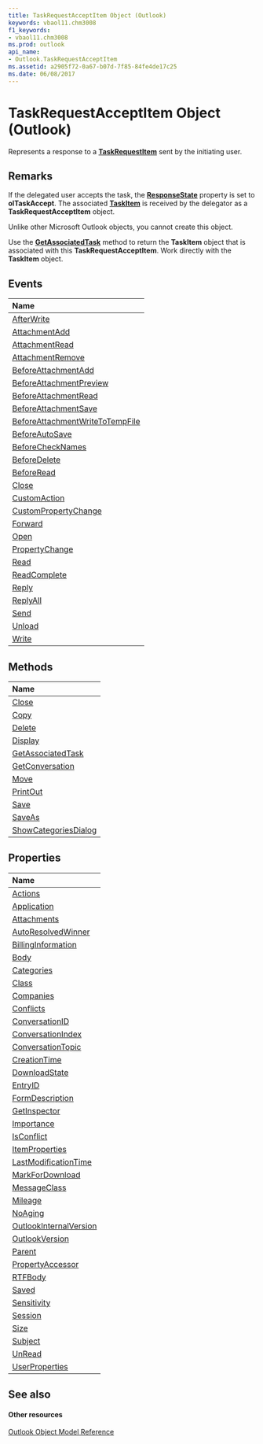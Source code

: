 ```yaml
---
title: TaskRequestAcceptItem Object (Outlook)
keywords: vbaol11.chm3008
f1_keywords:
- vbaol11.chm3008
ms.prod: outlook
api_name:
- Outlook.TaskRequestAcceptItem
ms.assetid: a2905f72-0a67-b07d-7f85-84fe4de17c25
ms.date: 06/08/2017
---
```



# TaskRequestAcceptItem Object (Outlook)

Represents a response to a  **[TaskRequestItem](Outlook.TaskRequestItem.md)** sent by the initiating user.


## Remarks

If the delegated user accepts the task, the  **[ResponseState](Outlook.TaskItem.ResponseState.md)** property is set to **olTaskAccept**. The associated **[TaskItem](Outlook.TaskItem.md)** is received by the delegator as a **TaskRequestAcceptItem** object.

Unlike other Microsoft Outlook objects, you cannot create this object.

Use the  **[GetAssociatedTask](Outlook.TaskRequestAcceptItem.GetAssociatedTask.md)** method to return the **TaskItem** object that is associated with this **TaskRequestAcceptItem**. Work directly with the **TaskItem** object.


## Events



|**Name**|
|:-----|
|[AfterWrite](Outlook.TaskRequestAcceptItem.AfterWrite.md)|
|[AttachmentAdd](Outlook.TaskRequestAcceptItem.AttachmentAdd.md)|
|[AttachmentRead](Outlook.TaskRequestAcceptItem.AttachmentRead.md)|
|[AttachmentRemove](Outlook.TaskRequestAcceptItem.AttachmentRemove.md)|
|[BeforeAttachmentAdd](Outlook.TaskRequestAcceptItem.BeforeAttachmentAdd.md)|
|[BeforeAttachmentPreview](Outlook.TaskRequestAcceptItem.BeforeAttachmentPreview.md)|
|[BeforeAttachmentRead](Outlook.TaskRequestAcceptItem.BeforeAttachmentRead.md)|
|[BeforeAttachmentSave](Outlook.TaskRequestAcceptItem.BeforeAttachmentSave.md)|
|[BeforeAttachmentWriteToTempFile](Outlook.TaskRequestAcceptItem.BeforeAttachmentWriteToTempFile.md)|
|[BeforeAutoSave](Outlook.TaskRequestAcceptItem.BeforeAutoSave.md)|
|[BeforeCheckNames](Outlook.TaskRequestAcceptItem.BeforeCheckNames.md)|
|[BeforeDelete](Outlook.TaskRequestAcceptItem.BeforeDelete.md)|
|[BeforeRead](Outlook.TaskRequestAcceptItem.BeforeRead.md)|
|[Close](Outlook.TaskRequestAcceptItem.Close(even).md)|
|[CustomAction](Outlook.TaskRequestAcceptItem.CustomAction.md)|
|[CustomPropertyChange](Outlook.TaskRequestAcceptItem.CustomPropertyChange.md)|
|[Forward](Outlook.TaskRequestAcceptItem.Forward.md)|
|[Open](Outlook.TaskRequestAcceptItem.Open.md)|
|[PropertyChange](Outlook.TaskRequestAcceptItem.PropertyChange.md)|
|[Read](Outlook.TaskRequestAcceptItem.Read.md)|
|[ReadComplete](Outlook.taskrequestacceptitem.readcomplete.md)|
|[Reply](Outlook.TaskRequestAcceptItem.Reply.md)|
|[ReplyAll](Outlook.TaskRequestAcceptItem.ReplyAll.md)|
|[Send](Outlook.TaskRequestAcceptItem.Send.md)|
|[Unload](Outlook.TaskRequestAcceptItem.Unload.md)|
|[Write](Outlook.TaskRequestAcceptItem.Write.md)|

## Methods



|**Name**|
|:-----|
|[Close](Outlook.TaskRequestAcceptItem.Close(method).md)|
|[Copy](Outlook.TaskRequestAcceptItem.Copy.md)|
|[Delete](Outlook.TaskRequestAcceptItem.Delete.md)|
|[Display](Outlook.TaskRequestAcceptItem.Display.md)|
|[GetAssociatedTask](Outlook.TaskRequestAcceptItem.GetAssociatedTask.md)|
|[GetConversation](Outlook.TaskRequestAcceptItem.GetConversation.md)|
|[Move](Outlook.TaskRequestAcceptItem.Move.md)|
|[PrintOut](Outlook.TaskRequestAcceptItem.PrintOut.md)|
|[Save](Outlook.TaskRequestAcceptItem.Save.md)|
|[SaveAs](Outlook.TaskRequestAcceptItem.SaveAs.md)|
|[ShowCategoriesDialog](Outlook.TaskRequestAcceptItem.ShowCategoriesDialog.md)|

## Properties



|**Name**|
|:-----|
|[Actions](Outlook.TaskRequestAcceptItem.Actions.md)|
|[Application](Outlook.TaskRequestAcceptItem.Application.md)|
|[Attachments](Outlook.TaskRequestAcceptItem.Attachments.md)|
|[AutoResolvedWinner](Outlook.TaskRequestAcceptItem.AutoResolvedWinner.md)|
|[BillingInformation](Outlook.TaskRequestAcceptItem.BillingInformation.md)|
|[Body](Outlook.TaskRequestAcceptItem.Body.md)|
|[Categories](Outlook.TaskRequestAcceptItem.Categories.md)|
|[Class](Outlook.TaskRequestAcceptItem.Class.md)|
|[Companies](Outlook.TaskRequestAcceptItem.Companies.md)|
|[Conflicts](Outlook.TaskRequestAcceptItem.Conflicts.md)|
|[ConversationID](Outlook.TaskRequestAcceptItem.ConversationID.md)|
|[ConversationIndex](Outlook.TaskRequestAcceptItem.ConversationIndex.md)|
|[ConversationTopic](Outlook.TaskRequestAcceptItem.ConversationTopic.md)|
|[CreationTime](Outlook.TaskRequestAcceptItem.CreationTime.md)|
|[DownloadState](Outlook.TaskRequestAcceptItem.DownloadState.md)|
|[EntryID](Outlook.TaskRequestAcceptItem.EntryID.md)|
|[FormDescription](Outlook.TaskRequestAcceptItem.FormDescription.md)|
|[GetInspector](Outlook.TaskRequestAcceptItem.GetInspector.md)|
|[Importance](Outlook.TaskRequestAcceptItem.Importance.md)|
|[IsConflict](Outlook.TaskRequestAcceptItem.IsConflict.md)|
|[ItemProperties](Outlook.TaskRequestAcceptItem.ItemProperties.md)|
|[LastModificationTime](Outlook.TaskRequestAcceptItem.LastModificationTime.md)|
|[MarkForDownload](Outlook.TaskRequestAcceptItem.MarkForDownload.md)|
|[MessageClass](Outlook.TaskRequestAcceptItem.MessageClass.md)|
|[Mileage](Outlook.TaskRequestAcceptItem.Mileage.md)|
|[NoAging](Outlook.TaskRequestAcceptItem.NoAging.md)|
|[OutlookInternalVersion](Outlook.TaskRequestAcceptItem.OutlookInternalVersion.md)|
|[OutlookVersion](Outlook.TaskRequestAcceptItem.OutlookVersion.md)|
|[Parent](Outlook.TaskRequestAcceptItem.Parent.md)|
|[PropertyAccessor](Outlook.TaskRequestAcceptItem.PropertyAccessor.md)|
|[RTFBody](Outlook.TaskRequestAcceptItem.RTFBody.md)|
|[Saved](Outlook.TaskRequestAcceptItem.Saved.md)|
|[Sensitivity](Outlook.TaskRequestAcceptItem.Sensitivity.md)|
|[Session](Outlook.TaskRequestAcceptItem.Session.md)|
|[Size](Outlook.TaskRequestAcceptItem.Size.md)|
|[Subject](Outlook.TaskRequestAcceptItem.Subject.md)|
|[UnRead](Outlook.TaskRequestAcceptItem.UnRead.md)|
|[UserProperties](taskrequestacceptitem-userproperties-property-outlook.md)|

## See also


#### Other resources


[Outlook Object Model Reference](http://msdn.microsoft.com/library/73221b13-d8d8-99b8-3394-b95dbbfd5ddc%28Office.15%29.aspx)
